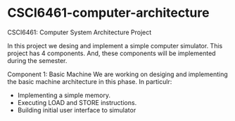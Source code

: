 # CSCI6461-computer-architecture

CSCI6461: Computer System Architecture Project

In this project we desing and implement a simple computer simulator. This project has 4 components. And, these components will be implemented during the semester.

Component 1: Basic Machine
We are working on desiging and implementing the basic machine architecture in this phase. In particulr:
- Implementing a simple memory.
- Executing LOAD and STORE instructions.
- Building initial user interface to simulator
